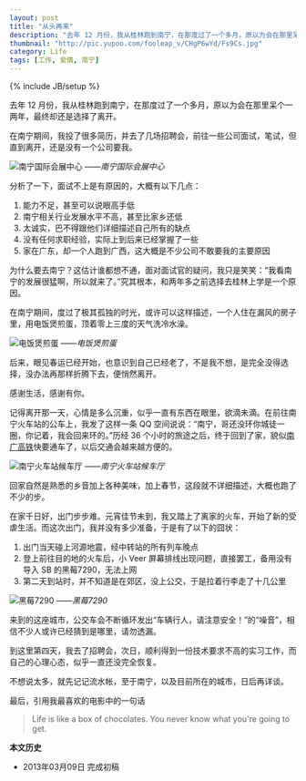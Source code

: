 ```yaml
---
layout: post
title: "从头再来"
description: "去年 12 月份，我从桂林跑到南宁，在那度过了一个多月，原以为会在那里呆个一两年，最终却还是选择了离开。在南宁期间，我投了很多简历，并去了几场招聘会，前往一些公司面试，笔试，但直到离开，还是没有一个公司要我。"
thumbnail: "http://pic.yupoo.com/fooleap_v/CHgP6wYd/Fs9Cs.jpg" 
category: Life 
tags: [工作, 爱情, 南宁]
---
```

{% include JB/setup %}

去年 12 月份，我从桂林跑到南宁，在那度过了一个多月，原以为会在那里呆个一两年，最终却还是选择了离开。

在南宁期间，我投了很多简历，并去了几场招聘会，前往一些公司面试，笔试，但直到离开，还是没有一个公司要我。

![南宁国际会展中心](http://pic.yupoo.com/fooleap_v/CHgDmS7H/RsbCk.jpg)
*——南宁国际会展中心*

分析了一下，面试不上是有原因的，大概有以下几点：

1. 能力不足，甚至可以说眼高手低
2. 南宁相关行业发展水平不高，甚至比家乡还低
3. 太诚实，巴不得跟他们详细描述自己所有的缺点
4. 没有任何求职经验，实际上到后来已经掌握了一些
5. 家在广东，却一个人跑到广西，这大概是不少公司不敢要我的主要原因 

为什么要去南宁？这估计谁都想不通，面对面试官的疑问，我只是笑笑：“我看南宁的发展很猛啊，所以就来了。”究其根本，和两年多之前选择去桂林上学是一个原因。

在南宁期间，度过了极其孤独的时光，或许可以这样描述，一个人住在漏风的房子里，用电饭煲煎蛋，顶着零上三度的天气洗冷水澡。

![电饭煲煎蛋](http://pic.yupoo.com/fooleap_v/CHgD67sT/hAyP3.jpg)
*——电饭煲煎蛋*

后来，眼见春运已经开始，也意识到自己已经老了，不是我不想，是完全没得选择，没办法再那样折腾下去，便悄然离开。

感谢生活，感谢有你。

记得离开那一天，心情是多么沉重，似乎一直有东西在眼里，欲滴未滴。在前往南宁火车站的公车上，我发了这样一条 QQ 空间说说：“南宁，哥还没环你城徒一圈，你记着，我会回来环的。”历经 36 个小时的旅途之后，终于回到了家，貌似[南广高铁](http://zh.wikipedia.org/zh-cn/南广铁路)快要通车了，以后交通会越来越方便的。

![南宁火车站候车厅](http://pic.yupoo.com/fooleap_v/CHgKyoZ7/109F3k.jpg)
*——南宁火车站候车厅*

回家自然是熟悉的乡音加上各种美味，加上春节，这段就不详细描述，大概也跑了不少的步。

在家千日好，出门步步难。元宵佳节未到，我又踏上了离家的火车，开始了新的受虐生活。而这次出门，我并没有多少准备，于是有了以下的囧状：

1. 出门当天碰上河源地震，经中转站的所有列车晚点
2. 登上前往目的地的火车后，小 Veer 屏幕排线出现问题，直接罢工，备用没有导入 SB 的黑莓7290，无法上网
3. 第二天到站时，并不知道是在郊区，没上公交，于是拉着行李走了十几公里

![黑莓7290](http://pic.yupoo.com/fooleap_v/CHgHhN2G/dolvw.jpg)
*——黑莓7290*

来到的这座城市，公交车会不断循环发出“车辆行人，请注意安全！”的“噪音”，相信不少人或许已经猜到是哪里，请勿透漏。

到这里第四天，我去了招聘会，次日，顺利得到一份技术要求不高的实习工作，而自己的心理心态，似乎一直还没完全恢复。

不想说太多，就先记记流水帐，至于南宁，以及目前所在的城市，日后再详谈。

最后，引用我最喜欢的电影中的一句话
> Life is like a box of chocolates. You never know what you're going to get.

**本文历史**

* 2013年03月09日 完成初稿
